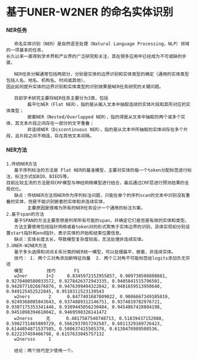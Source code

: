 # 基于UNER-W2NER 的命名实体识别

#### NER任务
    
       命名实体识别（NER）是自然语言处理（Natural Language Processing，NLP）领域的一项基本的任务，
    长久以来一直得到学术界和产业界的广泛研究和关注，其在很多应用中已经成为不可或缺的步骤。
       
       NER任务分解通常包括两部分，分别是实体的边界识别和实体类型的确定（通用的实体类型包括人名、地名、机构名、时间或其他），
    因此如何提升实体的边界识别和实体类型的识别效果是NER任务研究的关键问题。
    
       目前学术研究主要将NER任务主要分为3类，包括
            扁平化NER（Flat NER），指的是从输入文本中抽取连续的实体片段和其所对应的实体类型；
            嵌套NER（Nested/Overlapped NER），指的得是从文本中抽取的两个或多个实体，其文本片段之间存在一部分的文字重叠；
            非连续NER（Discontinuous NER），指的是从文本中所抽取的实体间存在多个片段，且片段之间不相连，存在其他文本间隔。
    
#### NER方法
    1.传统NER方法
       基于序列标注的方法是 Flat NER的基准模型，主要对实体的每一个token分配标签进行标注，标注方式如BIO、BIEOS等。
    目前比较主流的方法是将CRF模型与神经网络模型进行结合，最后通过CRF层进行预测结果的全局优化。
       缺点：传统NER方法将NER作为序列标注问题，只能在单个的序列scan的文本中识别没有重叠的实体，但是不能识别嵌套的实体和非连续实体，
            主要原因是很难为所有的NER任务设计一个通用的标注方案。
    2.基于span的方法
       基于SPAN的方法主要思想是列举所有可能的span，并确定它们是否是有效的实体和类型。
       方法主要使用包括指针网络或者token对的形式聚焦于实体边界的识别，具体实现如分别设置start指针和end指针，表示实体的开始和结束位置信息。
       缺点：实体长度太长，导致模型复杂度较高，无法处理非连续实体。
    3.UNER-W2NER方法
       基于多头选择和词词关系分类的NER统一模型，可以处理扁平、嵌套、非连续实体。
       技巧： 1. 两个三对角添加新特征向量  2. 两个三对角不可能标签给logits添加负无穷项
       模型         技巧       F1
       w2ner       1+2     0.8345972152955857, 0.909730508808881, 0.9270400580033572, 0.9278426372943335, 0.9405841515796501, 0.9420771026676876, 0.9476399494322042, 0.9481659513950648, 0.949125452522845, 0.9510311523139543
       w2ners       2      0.8477401687809022, 0.9086667349105019, 0.9249368085843643, 0.9374889312146751, 0.9374819782976721, 0.9387175353341446, 0.9389445056230484, 0.9454867428804198, 0.9451098394610042, 0.9469598326141472
       w2nerss     无      0.4817587540748713, 0.51839437152088, 0.5982731465809729, 0.5662937057292587, 0.6011329169726423, 0.6144854871537585, 0.580637415585378, 0.6130476989508536, 0.622237459466798, 0.6157633045757132
       w2nersss     1
       
       结论：两个技巧至少使用一个。
